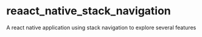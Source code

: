 # reaact_native_stack_navigation
A react native application using stack navigation to explore several features
